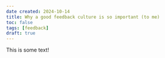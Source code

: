 ```yaml
---
date created: 2024-10-14
title: Why a good feedback culture is so important (to me)
toc: false
tags: [feedback]
draft: true
---
```


This is some text!